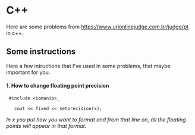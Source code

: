 # C++
Here are some problems from https://www.urionlinejudge.com.br/judge/pt in c++.


## Some instructions

Here a few intructions that I've used in some problems, that maybe important for you.

#### 1. How to change floating point precision

```
 #include <iomanip>_

   cout << fixed << setprecision(x);
```
  
_In x you put how you want to format and from that line on, all the floating points will appear in that format._
